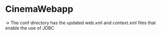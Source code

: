 # CinemaWebapp

-> The conf directory has the updated web.xml and context.xml files that enable the use of JDBC

